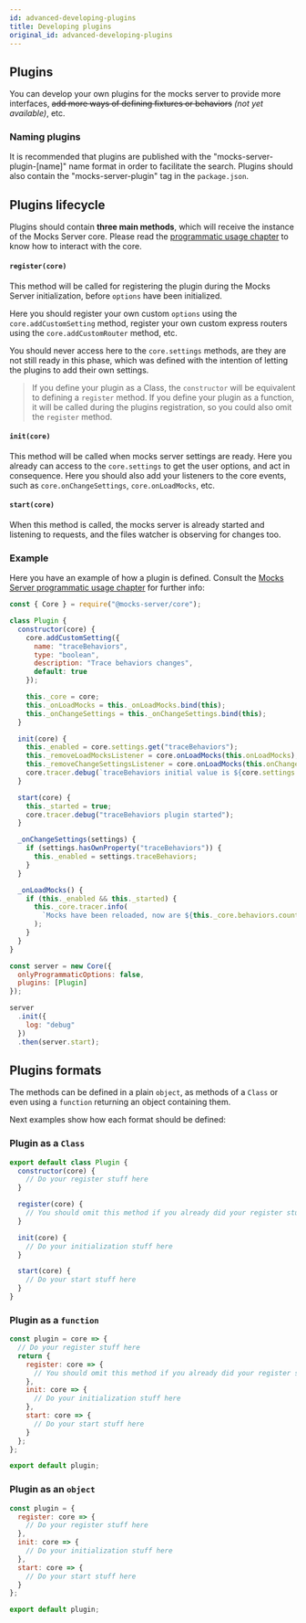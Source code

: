 ```yaml
---
id: advanced-developing-plugins
title: Developing plugins
original_id: advanced-developing-plugins
---
```


## Plugins

You can develop your own plugins for the mocks server to provide more interfaces, ~~add more ways of defining fixtures or behaviors~~ _(not yet available)_, etc.

### Naming plugins

It is recommended that plugins are published with the "mocks-server-plugin-[name]" name format in order to facilitate the search. Plugins should also contain the "mocks-server-plugin" tag in the `package.json`.

## Plugins lifecycle

Plugins should contain __three main methods__, which will receive the instance of the Mocks Server core. Please read the [programmatic usage chapter](advanced-programmatic-usage.md) to know how to interact with the core.

#### `register(core)`

This method will be called for registering the plugin during the Mocks Server initialization, before `options` have been initialized.

Here you should register your own custom `options` using the `core.addCustomSetting` method, register your own custom express routers using the `core.addCustomRouter` method, etc.

You should never access here to the `core.settings` methods, are they are not still ready in this phase, which was defined with the intention of letting the plugins to add their own settings.

> If you define your plugin as a Class, the `constructor` will be equivalent to defining a `register` method. If you define your plugin as a function, it will be called during the plugins registration, so you could also omit the `register` method.

#### `init(core)`

This method will be called when mocks server settings are ready. Here you already can access to the `core.settings` to get the user options, and act in consequence. Here you should also add your listeners to the core events, such as `core.onChangeSettings`, `core.onLoadMocks`, etc.

#### `start(core)`

When this method is called, the mocks server is already started and listening to requests, and the files watcher is observing for changes too.

### Example

Here you have an example of how a plugin is defined. Consult the [Mocks Server programmatic usage chapter](advanced-programmatic-usage.md) for further info:

```javascript
const { Core } = require("@mocks-server/core");

class Plugin {
  constructor(core) {
    core.addCustomSetting({
      name: "traceBehaviors",
      type: "boolean",
      description: "Trace behaviors changes",
      default: true
    });

    this._core = core;
    this._onLoadMocks = this._onLoadMocks.bind(this);
    this._onChangeSettings = this._onChangeSettings.bind(this);
  }

  init(core) {
    this._enabled = core.settings.get("traceBehaviors");
    this._removeLoadMocksListener = core.onLoadMocks(this.onLoadMocks);
    this._removeChangeSettingsListener = core.onLoadMocks(this.onChangeSettings);
    core.tracer.debug(`traceBehaviors initial value is ${core.settings.get("traceBehaviors")}`);
  }

  start(core) {
    this._started = true;
    core.tracer.debug("traceBehaviors plugin started");
  }

  _onChangeSettings(settings) {
    if (settings.hasOwnProperty("traceBehaviors")) {
      this._enabled = settings.traceBehaviors;
    }
  }

  _onLoadMocks() {
    if (this._enabled && this._started) {
      this._core.tracer.info(
        `Mocks have been reloaded, now are ${this._core.behaviors.count} available`
      );
    }
  }
}

const server = new Core({
  onlyProgrammaticOptions: false,
  plugins: [Plugin]
});

server
  .init({
    log: "debug"
  })
  .then(server.start);
```

## Plugins formats

The methods can be defined in a plain `object`, as methods of a `Class` or even using a `function` returning an object containing them.

Next examples show how each format should be defined:

### Plugin as a `Class`

```javascript
export default class Plugin {
  constructor(core) {
    // Do your register stuff here
  }

  register(core) {
    // You should omit this method if you already did your register stuff in the constructor
  }

  init(core) {
    // Do your initialization stuff here
  }

  start(core) {
    // Do your start stuff here
  }
}
```

### Plugin as a `function`

```javascript
const plugin = core => {
  // Do your register stuff here
  return {
    register: core => {
      // You should omit this method if you already did your register stuff
    },
    init: core => {
      // Do your initialization stuff here
    },
    start: core => {
      // Do your start stuff here
    }
  };
};

export default plugin;
```

### Plugin as an `object`

```javascript
const plugin = {
  register: core => {
    // Do your register stuff here
  },
  init: core => {
    // Do your initialization stuff here
  },
  start: core => {
    // Do your start stuff here
  }
};

export default plugin;
```
